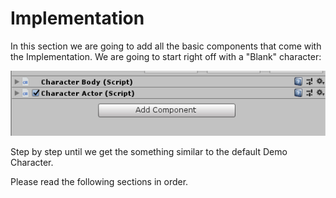 # Implementation

In this section we are going to add all the basic components that come with the Implementation. We are going to start right off with a "Blank" character:

![](../../.gitbook/assets/imagen%20%286%29.png)

Step by step until we get the something similar to the default Demo Character.

Please read the following sections in order.



